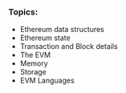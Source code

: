 ### Topics:
- Ethereum data structures
- Ethereum state
- Transaction and Block details
- The EVM
- Memory
- Storage
- EVM Languages